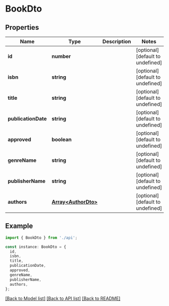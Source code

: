# BookDto

## Properties

| Name                | Type                                       | Description | Notes                             |
| ------------------- | ------------------------------------------ | ----------- | --------------------------------- |
| **id**              | **number**                                 |             | [optional] [default to undefined] |
| **isbn**            | **string**                                 |             | [optional] [default to undefined] |
| **title**           | **string**                                 |             | [optional] [default to undefined] |
| **publicationDate** | **string**                                 |             | [optional] [default to undefined] |
| **approved**        | **boolean**                                |             | [optional] [default to undefined] |
| **genreName**       | **string**                                 |             | [optional] [default to undefined] |
| **publisherName**   | **string**                                 |             | [optional] [default to undefined] |
| **authors**         | [**Array&lt;AuthorDto&gt;**](AuthorDto.md) |             | [optional] [default to undefined] |

## Example

```typescript
import { BookDto } from './api';

const instance: BookDto = {
  id,
  isbn,
  title,
  publicationDate,
  approved,
  genreName,
  publisherName,
  authors,
};
```

[[Back to Model list]](../README.md#documentation-for-models) [[Back to API list]](../README.md#documentation-for-api-endpoints) [[Back to README]](../README.md)
